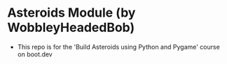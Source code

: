 # Asteroids Module (by WobbleyHeadedBob)
- This repo is for the 'Build Asteroids using Python and Pygame' course on boot.dev
